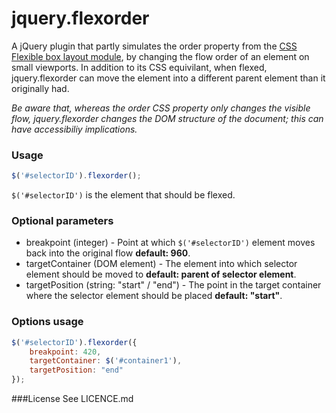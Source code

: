 # jquery.flexorder
A jQuery plugin that partly simulates the order property from the [CSS Flexible box layout module](http://www.w3.org/TR/2012/CR-css3-flexbox-20120918/), by changing the flow order of an element on small viewports. In addition to its CSS equivilant, when flexed, jquery.flexorder can move the element into a different parent element than it originally had.

*Be aware that, whereas the order CSS property only changes the visible flow, jquery.flexorder changes the DOM structure of the document; this can have accessibiliy implications.*

### Usage
```javascript
$('#selectorID').flexorder();
```
`$('#selectorID')` is the element that should be flexed.

### Optional parameters
* breakpoint (integer) - Point at which `$('#selectorID')` element moves back into the original flow **default: 960**.
* targetContainer (DOM element) - The element into which selector element should be moved to **default: parent of selector element**.
* targetPosition (string: "start" / "end") - The point in the target container where the selector element should be placed **default: "start"**.

### Options usage
```javascript
$('#selectorID').flexorder({
    breakpoint: 420,
    targetContainer: $('#container1'),
    targetPosition: "end"
});
```

###License
See LICENCE.md
